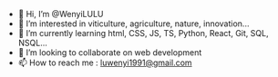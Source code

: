 - 👋 Hi, I’m @WenyiLULU
- 👀 I’m interested in viticulture, agriculture, nature, innovation...
- 🌱 I’m currently learning html, CSS, JS, TS, Python, React, Git, SQL, NSQL...
- 💞️ I’m looking to collaborate on web development
- 📫 How to reach me : luwenyi1991@gmail.com

<!---
WenyiLULU/WenyiLULU is a ✨ special ✨ repository because its `README.md` (this file) appears on your GitHub profile.
You can click the Preview link to take a look at your changes.
--->
